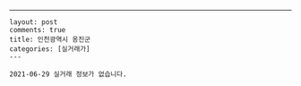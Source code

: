 ---
    layout: post
    comments: true
    title: 인천광역시 옹진군
    categories: [실거래가]
    ---

    2021-06-29 실거래 정보가 없습니다.

    